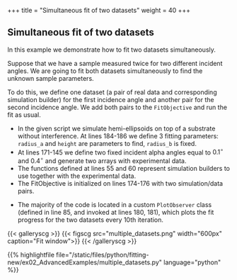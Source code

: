 +++
title = "Simultaneous fit of two datasets"
weight = 40
+++

## Simultaneous fit of two datasets

In this example we demonstrate how to fit two datasets simultaneously.

Suppose that we have a sample measured twice for two different incident angles. We are going to fit both datasets simultaneously to find the unknown sample parameters.

To do this, we define one dataset (a pair of real data and corresponding simulation builder) for the first incidence angle and another pair for the second incidence angle. We add both pairs to the `FitObjective` and run the fit as usual.

+ In the given script we simulate hemi-ellipsoids on top of a substrate without interference. At lines 184-186 we define 3 fitting parameters: `radius_a` and `height` are parameters to find, `radius_b` is fixed.
+ At lines 171-145 we define two fixed incident alpha angles equal to $0.1^{\circ}$ and $0.4^{\circ}$ and generate two arrays with experimental data.
+ The functions defined at lines 55 and 60 represent simulation builders to use together with the experimental data.
+ The FitObjective is initialized on lines 174-176 with two simulation/data pairs.
* The majority of the code is located in a custom `PlotObserver` class (defined in line 85, and invoked at lines 180, 181), which plots the fit progress for the two datasets every 10th iteration.

{{< galleryscg >}}
{{< figscg src="multiple_datasets.png" width="600px" caption="Fit window">}}
{{< /galleryscg >}}

{{% highlightfile file="/static/files/python/fitting-new/ex02_AdvancedExamples/multiple_datasets.py" language="python" %}}
